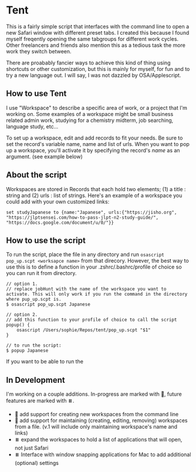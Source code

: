 # Tent

This is a fairly simple script that interfaces with the command line to open a new Safari window with different preset tabs. I created this because I found myself freqently opening the same tabgroups for different work cycles. Other freelancers and friends also mention this as a tedious task the more work they switch between.

There are proabably fancier ways to achieve this kind of thing using shortcuts or other customization, but this is mainly for myself, for fun and to try a new language out. I will say, I was not dazzled by OSA/Applescript.

## How to use Tent
I use "Workspace" to describe a specific area of work, or a project that I'm working on. Some examples of a workspace might be small business related admin work, studying for a chemistry midterm, job searching, language study, etc...

To set up a workspace, edit and add records to fit your needs. Be sure to set the record's variable name, name and list of urls. When you want to pop up a workspace, you'll activate it by specifying the record's *name* as an argument. (see example below)

## About the script
Workspaces are stored in Records that each hold two elements; (1) a title : string and (2) urls : list of strings. Here's an example of a workspace you could add with your own customized links:

```
set studyJapanese to {name:"Japanese", urls:{"https://jisho.org", "https://jlptsensei.com/how-to-pass-jlpt-n2-study-guide/", "https://docs.google.com/document/u/0/"}}
``` 

## How to use the script
To run the script, place the file in any directory and run `osascript pop_up.scpt <worksapce name>` from that direcory. However, the best way to use this is to define a function in your .zshrc/.bashrc/profile of choice so you can run it from directory.

```
// option 1.
// replace jobHunt with the name of the workspace you want to activate. This will only work if you run the command in the directory where pup_up.scpt is.
$ osascript pop_up.scpt Japanese

// option 2.
// add this function to your profile of choice to call the script
popup() {
	osascript /Users/sophie/Repos/tent/pop_up.scpt "$1"
}

// to run the script:
$ popup Japanese

```

If you want to be able to run the

## In Development
I'm working on a couple additions. In-progress are marked with 🚧, future features are marked with ⏸️.
- 🚧 add support for creating new workspaces from the command line
- 🚧 add support for maintaining (creating, editing, removing) workspaces from a file. (v.1 will include only maintaining workspace's name and links)
- ⏸️ expand the workspaces to hold a list of applications that will open, not just Safari
- ⏸️ Interface with window snapping applications for Mac to add additional (optional) settings

